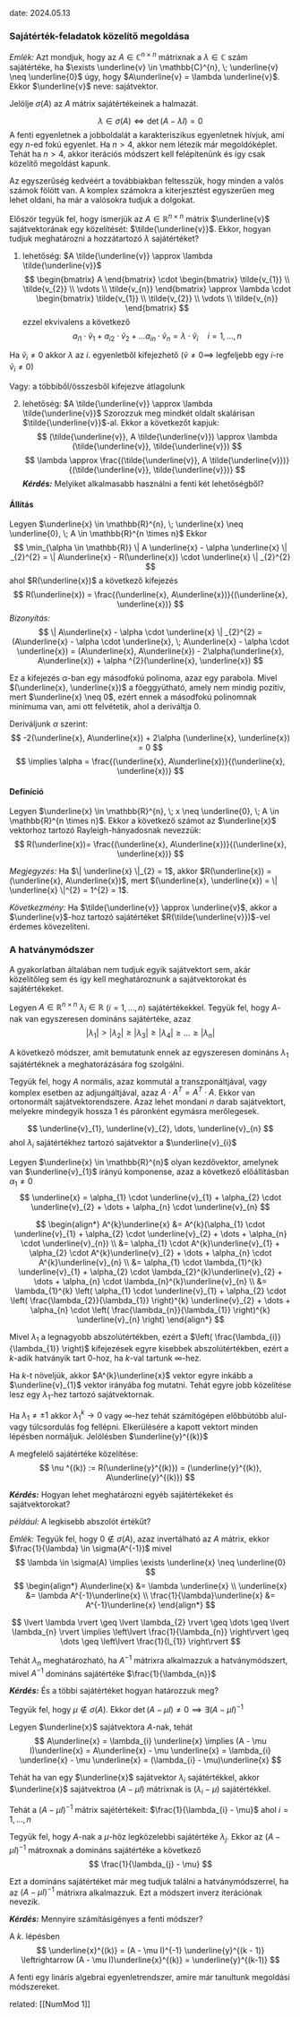 date: 2024.05.13

### Sajátérték-feladatok közelítő megoldása
*Emlék:* Azt mondjuk, hogy az $A \in \mathbb{C}^{n \times n}$ mátrixnak a $\lambda \in \mathbb{C}$ szám sajátértéke, ha $\exists \underline{v} \in \mathbb{C}^{n}, \; \underline{v} \neq \underline{0}$ úgy, hogy $A\underline{v} = \lambda \underline{v}$. Ekkor $\underline{v}$ neve: sajátvektor.

Jelölje $\sigma(A)$ az $A$ mátrix sajátértékeinek a halmazát.

$$
\lambda \in \sigma(A) \iff \det(A - \lambda I) = 0
$$
A fenti egyenletnek a jobboldalát a karakteriszikus egyenletnek hívjuk, ami egy $n$-ed fokú egyenlet. Ha $n > 4$, akkor nem létezik már megoldóképlet. Tehát ha $n > 4$, akkor iterációs módszert kell felépítenünk és így csak közelítő megoldást kapunk.

Az egyszerűség kedvéért a továbbiakban feltesszük, hogy minden a valós számok fölött van. A komplex számokra a kiterjesztést egyszerűen meg lehet oldani, ha már a valósokra tudjuk a dolgokat.

Először tegyük fel, hogy ismerjük az $A \in \mathbb{R}^{n \times n}$ mátrix $\underline{v}$ sajátvektorának egy közelítését: $\tilde{\underline{v}}$. Ekkor, hogyan tudjuk meghatározni a hozzátartozó $\lambda$ sajátértéket?

1. lehetőség: $A \tilde{\underline{v}} \approx \lambda \tilde{\underline{v}}$
$$
\begin{bmatrix}
A
\end{bmatrix} \cdot
\begin{bmatrix}
\tilde{v_{1}} \\
\tilde{v_{2}} \\
\vdots \\
\tilde{v_{n}}
\end{bmatrix}
\approx
\lambda \cdot 
\begin{bmatrix}
\tilde{v_{1}} \\
\tilde{v_{2}} \\
\vdots \\
\tilde{v_{n}}
\end{bmatrix}
$$
ezzel ekvivalens a következő
$$
a_{i 1} \cdot \tilde{v}_{1} + a_{i 2} \cdot \tilde{v}_{2} + \dots a_{i n} \cdot \tilde{v}_{n} = \lambda \cdot \tilde{v}_{i} \quad i = 1, \dots, n
$$

Ha $\tilde{v}_{i} \neq 0$ akkor $\lambda$ az $i$. egyenletből kifejezhető ($\tilde{v} \neq 0 \implies$ legfeljebb egy $i$-re $\tilde{v}_{i} \neq 0$)

Vagy: a többiből/összesből kifejezve átlagolunk

2. lehetőség: $A \tilde{\underline{v}} \approx \lambda \tilde{\underline{v}}$
Szorozzuk meg mindkét oldalt skalárisan $\tilde{\underline{v}}$-al. Ekkor a következőt kapjuk:
$$
(\tilde{\underline{v}}, A \tilde{\underline{v}}) \approx \lambda (\tilde{\underline{v}}, \tilde{\underline{v}})
$$
$$
\lambda \approx \frac{(\tilde{\underline{v}}, A \tilde{\underline{v}})}{(\tilde{\underline{v}}, \tilde{\underline{v}})}
$$
***Kérdés:*** Melyiket alkalmasabb használni a fenti két lehetőségből?

#### Állítás
Legyen $\underline{x} \in \mathbb{R}^{n}, \; \underline{x} \neq \underline{0}, \; A \in \mathbb{R}^{n \times n}$ Ekkor
$$
\min_{\alpha \in \mathbb{R}} \| A \underline{x} - \alpha \underline{x} \| _{2}^{2} = \| A\underline{x} - R(\underline{x}) \cdot \underline{x} \| _{2}^{2}
$$
ahol $R(\underline{x})$ a következő kifejezés
$$
R(\underline{x}) = \frac{(\underline{x}, A\underline{x})}{(\underline{x}, \underline{x})}
$$
*Bizonyítás:*
$$
\| A\underline{x} - \alpha \cdot \underline{x} \| _{2}^{2} = (A\underline{x} - \alpha \cdot \underline{x}, \; A\underline{x} - \alpha \cdot \underline{x}) = (A\underline{x}, A\underline{x}) - 2\alpha(\underline{x}, A\underline{x}) + \alpha ^{2}(\underline{x}, \underline{x})
$$

Ez a kifejezés $\alpha$-ban egy másodfokú polinoma, azaz egy parabola. Mivel $(\underline{x}, \underline{x})$ a főeggyütható, amely nem mindig pozitív, mert $\underline{x} \neq 0$, ezért ennek a másodfokú polinomnak minimuma van, ami ott felvétetik, ahol a deriváltja $0$.

Deriváljunk $\alpha$ szerint:
$$
-2(\underline{x}, A\underline{x}) + 2\alpha (\underline{x}, \underline{x}) = 0
$$
$$
\implies \alpha = \frac{(\underline{x}, A\underline{x})}{(\underline{x}, \underline{x})}
$$

#### Definíció
Legyen $\underline{x} \in \mathbb{R}^{n}, \; x \neq \underline{0}, \; A \in \mathbb{R}^{n \times n}$. Ekkor a következő számot az $\underline{x}$ vektorhoz tartozó Rayleigh-hányadosnak nevezzük:
$$
R(\underline{x})= \frac{(\underline{x}, A\underline{x})}{(\underline{x}, \underline{x})}
$$

*Megjegyzés:* Ha $\| \underline{x} \|_{2} = 1$, akkor $R(\underline{x}) = (\underline{x}, A\underline{x})$, mert $(\underline{x}, \underline{x}) = \| \underline{x} \|^{2} = 1^{2} = 1$.

*Következmény:* Ha $\tilde{\underline{v}} \approx \underline{v}$, akkor a $\underline{v}$-hoz tartozó sajátértéket $R(\tilde{\underline{v}})$-vel érdemes kövezelíteni.


### A hatványmódszer
A gyakorlatban általában nem tudjuk egyik sajátvektort sem, akár közelítőleg sem és így kell meghatároznunk a sajátvektorokat és sajátértékeket.

Legyen $A \in \mathbb{R}^{n \times n}$ $\lambda_{i} \in \mathbb{R}$ $(i = 1, \dots, n)$ sajátértékekkel. Tegyük fel, hogy $A$-nak van egyszeresen domináns sajátértéke, azaz
$$
\lvert \lambda_{1} \rvert  > \lvert \lambda_{2} \rvert \geq \lvert \lambda_{3} \rvert  \geq \lvert \lambda_{4} \rvert  \geq \dots \geq \lvert \lambda_{n} \rvert 
$$

A következő módszer, amit bemutatunk ennek az egyszeresen domináns $\lambda_{1}$ sajátértéknek a meghatorázására fog szolgálni.

Tegyük fel, hogy $A$ normális, azaz kommutál a transzponáltjával, vagy komplex esetben az adjungáltjával, azaz $A \cdot A^{T} = A^{T} \cdot A$. Ekkor van ortonormált sajátvektorendszere. Azaz lehet mondani $n$ darab sajátvektort, melyekre mindegyik hossza $1$ és páronként egymásra merőlegesek.

$$
\underline{v}_{1}, \underline{v}_{2}, \dots, \underline{v}_{n}
$$
ahol $\lambda_{i}$ sajátértékhez tartozó sajátvektor a $\underline{v}_{i}$

Legyen $\underline{x} \in \mathbb{R}^{n}$ olyan kezdővektor, amelynek van $\underline{v}_{1}$ irányú komponense, azaz a következő előállításban $\alpha_{1} \neq 0$
$$
\underline{x} = \alpha_{1} \cdot \underline{v}_{1} + \alpha_{2} \cdot \underline{v}_{2} + \dots + \alpha_{n} \cdot \underline{v}_{n}
$$

$$
\begin{align*}
A^{k}\underline{x} &= A^{k}(\alpha_{1} \cdot \underline{v}_{1} + \alpha_{2} \cdot \underline{v}_{2} + \dots + \alpha_{n} \cdot \underline{v}_{n}) \\
&= \alpha_{1} \cdot A^{k}\underline{v}_{1} + \alpha_{2} \cdot A^{k}\underline{v}_{2} + \dots + \alpha_{n} \cdot A^{k}\underline{v}_{n} \\
&= \alpha_{1} \cdot \lambda_{1}^{k} \underline{v}_{1} + \alpha_{2} \cdot \lambda_{2}^{k}\underline{v}_{2} + \dots + \alpha_{n} \cdot \lambda_{n}^{k}\underline{v}_{n} \\
&= \lambda_{1}^{k} \left( \alpha_{1} \cdot \underline{v}_{1} + \alpha_{2} \cdot \left( \frac{\lambda_{2}}{\lambda_{1}} \right)^{k} \underline{v}_{2} + \dots + \alpha_{n} \cdot \left( \frac{\lambda_{n}}{\lambda_{1}} \right)^{k} \underline{v}_{n} \right)
\end{align*}
$$

Mivel $\lambda_{1}$ a legnagyobb abszolútértékben, ezért a $\left( \frac{\lambda_{i}}{\lambda_{1}} \right)$ kifejezések egyre kisebbek abszolútértékben, ezért a $k$-adik hatványik tart $0$-hoz, ha $k$-val tartunk $\infty$-hez.

Ha $k$-t növeljük, akkor $A^{k}\underline{x}$ vektor egyre inkább a $\underline{v}_{1}$ vektor irányába fog mutatni. Tehát egyre jobb közelítése lesz egy $\lambda_{1}$-hez tartozó sajátvektornak.

Ha $\lambda_{1} \neq \pm 1$ akkor $\lambda_{1}^{k} \to 0$ vagy $\infty$-hez tehát számítógépen előbbútóbb alul- vagy túlcsordulás fog fellépni. Elkerülésére a kapott vektort minden lépésben normáljuk. Jelölésben $\underline{y}^{(k)}$

A megfelelő sajátértéke közelítése:
$$
\nu ^{(k)} := R(\underline{y}^{(k)}) = (\underline{y}^{(k)}, A\underline{y}^{(k)})
$$

***Kérdés:*** Hogyan lehet meghatározni egyéb sajátértékeket és sajátvektorokat?

*például:* A legkisebb abszolót értékűt?

*Emlék:* Tegyük fel, hogy $0 \not \in \sigma(A)$, azaz invertálható az $A$ mátrix, ekkor $\frac{1}{\lambda} \in \sigma(A^{-1})$ mivel
$$
\lambda \in \sigma(A) \implies \exists \underline{x} \neq \underline{0}
$$
$$
\begin{align*}
A\underline{x} &= \lambda \underline{x} \\
\underline{x} &= \lambda A^{-1}\underline{x} \\
\frac{1}{\lambda}\underline{x} &= A^{-1}\underline{x}
\end{align*}
$$

$$
\lvert \lambda \rvert \geq \lvert \lambda_{2} \rvert \geq \dots \geq \lvert \lambda_{n} \rvert \implies \left\lvert  \frac{1}{\lambda_{n}}  \right\rvert \geq \dots \geq \left\lvert  \frac{1}{l_{1}}  \right\rvert
$$

Tehát $\lambda_{n}$ meghatározható, ha $A^{-1}$ mátrixra alkalmazzuk a hatványmódszert, mivel $A^{-1}$ domináns sajátértéke $\frac{1}{\lambda_{n}}$

***Kérdés:*** És a többi sajátértéket hogyan határozzuk meg?

Tegyük fel, hogy $\mu \not \in \sigma(A)$. Ekkor $\det(A - \mu I) \neq 0 \implies \exists (A - \mu I)^{-1}$ 

Legyen $\underline{x}$ sajátvektora $A$-nak, tehát 
$$
A\underline{x} = \lambda_{i} \underline{x} \implies (A - \mu I)\underline{x} = A\underline{x} - \mu \underline{x} = \lambda_{i} \underline{x} - \mu \underline{x} = (\lambda_{i} - \mu)\underline{x}
$$

Tehát ha van egy $\underline{x}$ sajátvektor $\lambda_{i}$ sajátértékkel, akkor $\underline{x}$ sajátvektroa $(A - \mu I)$ mátrixnak is $(\lambda_{i} - \mu)$ sajátértékkel.

Tehát a $(A - \mu I)^{-1}$ mátrix sajétértékeit: $\frac{1}{\lambda_{i} - \mu}$ ahol $i = 1, \dots, n$

Tegyük fel, hogy $A$-nak a $\mu$-höz legközelebbi sajátértéke $\lambda_{j}$. Ekkor az $(A - \mu I)^{-1}$ mátroxnak a domináns sajátértéke a következő
$$
\frac{1}{\lambda_{j} - \mu}
$$

Ezt a domináns sajátértéket már meg tudjuk találni a hatványmódszerrel, ha az $(A - \mu I)^{-1}$ mátrixra alkalmazzuk. Ezt a módszert inverz iterációnak nevezik.

***Kérdés:*** Mennyire számításigényes a fenti módszer?

A $k.$ lépésben
$$
\underline{x}^{(k)} = (A - \mu I)^{-1} \underline{y}^{(k - 1)} \leftrightarrow (A - \mu I)\underline{x}^{(k)} = \underline{y}^{(k-1)}
$$

A fenti egy lináris algebrai egyenletrendszer, amire már tanultunk megoldási módszereket.









related: [[NumMod 1]]